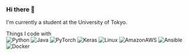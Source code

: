 ### Hi there 👋

I'm currently a student at the University of Tokyo.

Things I code with  
![Python](https://img.shields.io/badge/-Python-3776AB.svg?style=flat&logo=Python&logoColor=white)
![Java](https://img.shields.io/badge/Java-FFFFFF?&logo=OpenJDK&style=flat&logoColor=black)
![PyTorch](https://img.shields.io/badge/-PyTorch-EE4C2C.svg?style=flat&logo=PyTorch&logoColor=white)
![Keras](https://img.shields.io/badge/-Keras-EE0000.svg?style=flat&logo=Keras&logoColor=white)
![Linux](https://img.shields.io/badge/-Linux-6C6694.svg?logo=linux&style=flat)
![AmazonAWS](https://img.shields.io/badge/-AWS-232F3E.svg?logo=amazon-aws&style=flat)
![Ansible](https://img.shields.io/badge/-Ansible-FF0000.svg?logo=ansible&style=flat)
![Docker](https://img.shields.io/badge/-Docker-EEE.svg?logo=docker&style=flat)
